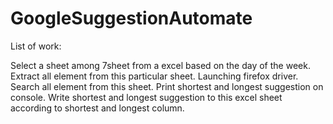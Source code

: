 # GoogleSuggestionAutomate
List of work:

  Select a sheet among 7sheet from a excel based on the day of the week.
  Extract all element from this particular sheet.
  Launching firefox driver.
  Search all element from this sheet.
  Print shortest and longest suggestion on console.
  Write shortest and longest suggestion to this excel sheet according to shortest and longest column.


